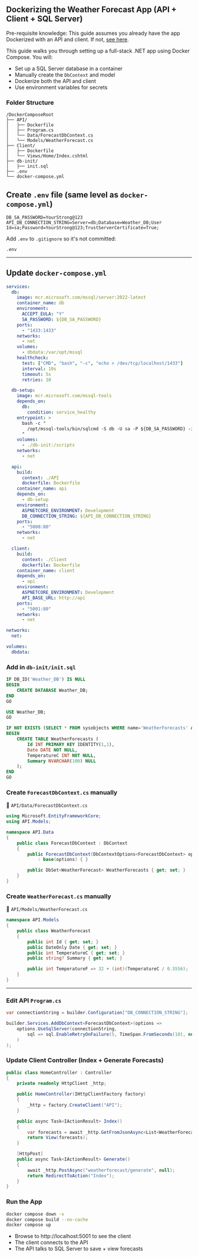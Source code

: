 ## Dockerizing the Weather Forecast App (API + Client + SQL Server)

Pre-requisite knowledge: This guide assumes you already have the app Dockerized with an API and client. If not, [see here](../Guides//DockerizingWithoutSql.md).

This guide walks you through setting up a full-stack .NET app using Docker Compose. You will:
- Set up a SQL Server database in a container
- Manually create the `DbContext` and model
- Dockerize both the API and client
- Use environment variables for secrets


### Folder Structure

```
/DockerComposeRoot
├── API/
│   ├── Dockerfile
│   ├── Program.cs
│   └── Data/ForecastDbContext.cs
│   └── Models/WeatherForecast.cs
├── Client/
│   ├── Dockerfile
│   └── Views/Home/Index.cshtml
├── db-init/
│   ├── init.sql
├── .env
└── docker-compose.yml
```

## Create `.env` file (same level as `docker-compose.yml`)

```env
DB_SA_PASSWORD=YourStrong@123
API_DB_CONNECTION_STRING=Server=db;Database=Weather_DB;User Id=sa;Password=YourStrong@123;TrustServerCertificate=True;
```

Add `.env` to `.gitignore` so it's not committed:
```
.env
```

---

## Update `docker-compose.yml`

```yaml
services:
  db:
    image: mcr.microsoft.com/mssql/server:2022-latest
    container_name: db
    environment:
      ACCEPT_EULA: "Y"
      SA_PASSWORD: ${DB_SA_PASSWORD}
    ports:
      - "1433:1433"
    networks:
      - net
    volumes:
      - dbdata:/var/opt/mssql
    healthcheck:
      test: ["CMD", "bash", "-c", "echo > /dev/tcp/localhost/1433"]
      interval: 10s
      timeout: 5s
      retries: 10

  db-setup:
    image: mcr.microsoft.com/mssql-tools
    depends_on:
      db:
        condition: service_healthy
    entrypoint: >
      bash -c "
        /opt/mssql-tools/bin/sqlcmd -S db -U sa -P ${DB_SA_PASSWORD} -i /scripts/init.sql
      "
    volumes:
      - ./db-init:/scripts
    networks:
      - net

  api:
    build:
      context: ./API
      dockerfile: Dockerfile
    container_name: api
    depends_on:
      - db-setup
    environment:
      ASPNETCORE_ENVIRONMENT: Development
      DB_CONNECTION_STRING: ${API_DB_CONNECTION_STRING}
    ports:
      - "5000:80"
    networks:
      - net

  client:
    build:
      context: ./Client
      dockerfile: Dockerfile
    container_name: client
    depends_on:
      - api
    environment:
      ASPNETCORE_ENVIRONMENT: Development
      API_BASE_URL: http://api
    ports:
      - "5001:80"
    networks:
      - net

networks:
  net:

volumes:
  dbdata:

```

### Add in `db-init/init.sql`

```sql
IF DB_ID('Weather_DB') IS NULL
BEGIN
    CREATE DATABASE Weather_DB;
END
GO

USE Weather_DB;
GO

IF NOT EXISTS (SELECT * FROM sysobjects WHERE name='WeatherForecasts' AND xtype='U')
BEGIN
    CREATE TABLE WeatherForecasts (
        Id INT PRIMARY KEY IDENTITY(1,1),
        Date DATE NOT NULL,
        TemperatureC INT NOT NULL,
        Summary NVARCHAR(100) NULL
    );
END
GO
```

### Create `ForecastDbContext.cs` manually

📄 `API/Data/ForecastDbContext.cs`

```csharp
using Microsoft.EntityFrameworkCore;
using API.Models;

namespace API.Data
{
    public class ForecastDbContext : DbContext
    {
        public ForecastDbContext(DbContextOptions<ForecastDbContext> options)
            : base(options) { }

        public DbSet<WeatherForecast> WeatherForecasts { get; set; }
    }
}
```

### Create `WeatherForecast.cs` manually

📄 `API/Models/WeatherForecast.cs`

```csharp
namespace API.Models
{
    public class WeatherForecast
    {
        public int Id { get; set; }
        public DateOnly Date { get; set; }
        public int TemperatureC { get; set; }
        public string? Summary { get; set; }

        public int TemperatureF => 32 + (int)(TemperatureC / 0.5556);
    }
}
```

---

### Edit API `Program.cs`

```csharp
var connectionString = builder.Configuration["DB_CONNECTION_STRING"];

builder.Services.AddDbContext<ForecastDbContext>(options =>
    options.UseSqlServer(connectionString,
        sql => sql.EnableRetryOnFailure(5, TimeSpan.FromSeconds(10), null)
    )
);
```

### Update Client Controller (Index + Generate Forecasts)

```csharp
public class HomeController : Controller
{
    private readonly HttpClient _http;

    public HomeController(IHttpClientFactory factory)
    {
        _http = factory.CreateClient("API");
    }

    public async Task<IActionResult> Index()
    {
        var forecasts = await _http.GetFromJsonAsync<List<WeatherForecast>>("weatherforecast");
        return View(forecasts);
    }

    [HttpPost]
    public async Task<IActionResult> Generate()
    {
        await _http.PostAsync("weatherforecast/generate", null);
        return RedirectToAction("Index");
    }
}
```

### Run the App

```bash
docker compose down -v
docker compose build --no-cache
docker compose up
```

- Browse to http://localhost:5001 to see the client
- The client connects to the API
- The API talks to SQL Server to save + view forecasts
